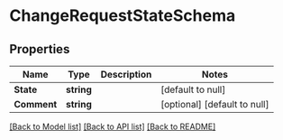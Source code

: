 # ChangeRequestStateSchema

## Properties
Name | Type | Description | Notes
------------ | ------------- | ------------- | -------------
**State** | **string** |  | [default to null]
**Comment** | **string** |  | [optional] [default to null]

[[Back to Model list]](../README.md#documentation-for-models) [[Back to API list]](../README.md#documentation-for-api-endpoints) [[Back to README]](../README.md)


